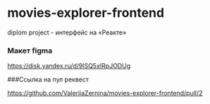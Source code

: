 # movies-explorer-frontend

diplom project - интерфейс на «Реакте»

### Макет figma

https://disk.yandex.ru/d/9lSQ5xIRpJODUg

###Ссылка на пул реквест

https://github.com/ValeriiaZernina/movies-explorer-frontend/pull/2
